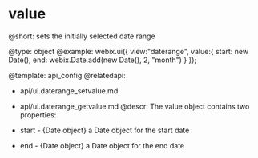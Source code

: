 value
=============


@short: sets the initially selected date range
	

@type: object
@example:
webix.ui({
	view:"daterange",
    value:{
		start: new Date(), 
		end: webix.Date.add(new Date(), 2, "month")
	}
});	


@template:	api_config
@relatedapi:
- api/ui.daterange_setvalue.md
- api/ui.daterange_getvalue.md
@descr:
The value object contains two properties:

- start - {Date object} a Date object for the start date
- end - {Date object} a Date object for the end date

